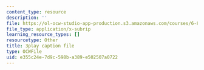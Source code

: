 ```yaml
---
content_type: resource
description: ''
file: https://ol-ocw-studio-app-production.s3.amazonaws.com/courses/6-890-algorithmic-lower-bounds-fun-with-hardness-proofs-fall-2014/e355c24e7d9c598ba389e502507a0722_KU8I8LjnQgE.vtt
file_type: application/x-subrip
learning_resource_types: []
resourcetype: Other
title: 3play caption file
type: OCWFile
uid: e355c24e-7d9c-598b-a389-e502507a0722
---
```

